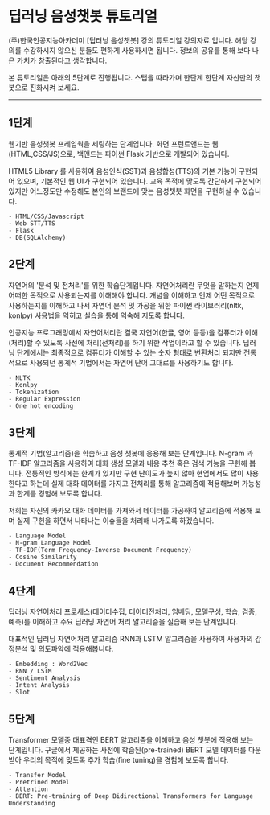 # 딥러닝 음성챗봇 튜토리얼

(주)한국인공지능아카데미 [딥러닝 음성챗봇] 강의 튜토리얼 강의자료 입니다. 해당 강의를 수강하시지 않으신 분들도 편하게 사용하시면 됩니다. 정보의 공유를 통해 보다 나은 가치가 창출된다고 생각합니다.

본 튜토리얼은 아래의 5단계로 진행됩니다. 스탭을 따라가며 한단계 한단계 자신만의 챗봇으로 진화시켜 보세요.

---

## 1단계
웹기반 음성챗봇 프레임웍을 세팅하는 단계입니다. 화면 프런트앤드는 웹(HTML,CSS/JS)으로, 백앤드는 파이썬 Flask 기반으로 개발되어 있습니다.

HTML5 Library 를 사용하여 음성인식(SST)과 음성합성(TTS)의 기본 기능이 구현되어 있으며, 기본적인 웹 UI가 구현되어 있습니다. 교육 목적에 맞도록 간단하게 구현되어 있지만 어느정도만 수정해도 본인의 브랜드에 맞는 음성챗봇 화면을 구현하실 수 있습니다.

```
- HTML/CSS/Javascript
- Web STT/TTS
- Flask
- DB(SQLAlchemy)
```

## 2단계
자연어의 '분석 및 전처리'를 위한 학습단계입니다. 자연어처리란 무엇을 말하는지 언제 어떠한 목적으로 사용되는지를 이해해야 합니다. 개념을 이해하고 언제 어떤 목적으로 사용하는지를 이해하고 나서 자연어 분석 및 가공을 위한 파이썬 라이브러리(nltk, konlpy) 사용법을 익히고 실습을 통해 익숙해 지도록 합니다.

인공지능 프로그래밍에서 자연어처리란 결국 자연어(한글, 영어 등등)을 컴퓨터가 이해(처리)할 수 있도록 사전에 처리(전처리)를 하기 위한 작업이라고 할 수 있습니다. 딥러닝 단계에서는 최종적으로 컴퓨터가 이해할 수 있는 숫자 형태로 변환처리 되지만 전통적으로 사용되던 통계적 기법에서는 자연어 단어 그대로를 사용하기도 합니다.

```
- NLTK
- Konlpy
- Tokenization
- Regular Expression
- One hot encoding
```


## 3단계
통계적 기법(알고리즘)을 학습하고 음성 챗봇에 응용해 보는 단계입니다. N-gram 과 TF-IDF 알고리즘을 사용하여 대화 생성 모델과 내용 추천 혹은 검색 기능을 구현해 봅니다. 전통적인 방식에는 한계가 있지만 구현 난이도가 높지 않아 현업에서도 많이 사용한다고 하는데 실제 대화 데이터를 가지고 전처리를 통해 알고리즘에 적용해보며 가능성과 한계를 경험해 보도록 합니다.

저희는 자신의 카카오 대화 데이터를 가져와서 데이터를 가공하여 알고리즘에 적용해 보며 실제 구현을 하면서 나타나는 이슈들을 처리해 나가도록 하겠습니다.

```
- Language Model
- N-gram Language Model
- TF-IDF(Term Frequency-Inverse Document Frequency)
- Cosine Similarity
- Document Recommendation
```

## 4단계
딥러닝 자연어처리 프로세스(데이터수집, 데이터전처리, 임베딩, 모델구성, 학습, 검증, 예측)를 이해하고 주요 딥러닝 자연어 처리 알고리즘을 실습해 보는 단계입니다.

대표적인 딥러닝 자연어처리 알고리즘 RNN과 LSTM 알고리즘을 사용하여 사용자의 감정분석 및 의도파악에 적용해봅니다.

```
- Embedding : Word2Vec
- RNN / LSTM
- Sentiment Analysis
- Intent Analysis
- Slot
```

## 5단계
Transformer 모델중 대표격인 BERT 알고리즘을 이해하고 음성 챗봇에 적용해 보는 단계입니다. 구글에서 제공하는 사전에 학습된(pre-trained) BERT 모델 데이터를 다운받아 우리의 목적에 맞도록 추가 학습(fine tuning)을 경험해 보도록 합니다.


```
- Transfer Model
- Pretrined Model
- Attention
- BERT: Pre-training of Deep Bidirectional Transformers for Language Understanding
```
